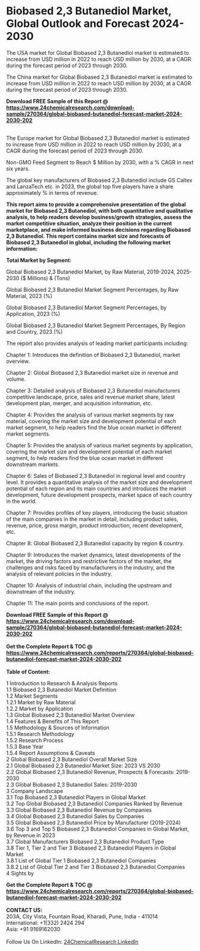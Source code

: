 <h1>Biobased 2,3 Butanediol Market, Global Outlook and Forecast 2024-2030</h1><p>The USA market for Global Biobased 2,3 Butanediol market is estimated to increase from USD million in 2022 to reach USD million by 2030, at a CAGR during the forecast period of 2023 through 2030.</p><p>
</p><p>The China market for Global Biobased 2,3 Butanediol market is estimated to increase from USD million in 2022 to reach USD million by 2030, at a CAGR during the forecast period of 2023 through 2030.</p><div><b>Download FREE Sample of this Report @ 
            <a href="https://www.24chemicalresearch.com/download-sample/270364/global-biobased-butanediol-forecast-market-2024-2030-202">
            https://www.24chemicalresearch.com/download-sample/270364/global-biobased-butanediol-forecast-market-2024-2030-202</a></b></div><br><p>
</p><p>The Europe market for Global Biobased 2,3 Butanediol market is estimated to increase from USD million in 2022 to reach USD million by 2030, at a CAGR during the forecast period of 2023 through 2030.</p><p>
Non-GMO Feed Segment to Reach $ Million by 2030, with a % CAGR in next six years.</p><p>
The global key manufacturers of Biobased 2,3 Butanediol include GS Caltex and LanzaTech etc. in 2023, the global top five players have a share approximately % in terms of revenue.</p><p>
<strong>This report aims to provide a comprehensive presentation of the global market for Biobased 2,3 Butanediol, with both quantitative and qualitative analysis, to help readers develop business/growth strategies, assess the market competitive situation, analyze their position in the current marketplace, and make informed business decisions regarding Biobased 2,3 Butanediol. This report contains market size and forecasts of Biobased 2,3 Butanediol in global, including the following market information:</strong></p><p>
</p><p>
<strong>Total Market by Segment:</strong></p><p>
Global Biobased 2,3 Butanediol Market, by Raw Material, 2019-2024, 2025-2030 ($ Millions) &amp; (Tons)</p><p>
Global Biobased 2,3 Butanediol Market Segment Percentages, by Raw Material, 2023 (%)</p><p>
</p><p>
Global Biobased 2,3 Butanediol Market Segment Percentages, by Application, 2023 (%)</p><p>
</p><p>
Global Biobased 2,3 Butanediol Market Segment Percentages, By Region and Country, 2023 (%)</p><p>
</p><p>
The report also provides analysis of leading market participants including:</p><p>
</p><p>
</p><p>
Chapter 1: Introduces the definition of Biobased 2,3 Butanediol, market overview.</p><p>
Chapter 2: Global Biobased 2,3 Butanediol market size in revenue and volume.</p><p>
Chapter 3: Detailed analysis of Biobased 2,3 Butanediol manufacturers competitive landscape, price, sales and revenue market share, latest development plan, merger, and acquisition information, etc.</p><p>
Chapter 4: Provides the analysis of various market segments by raw material, covering the market size and development potential of each market segment, to help readers find the blue ocean market in different market segments.</p><p>
Chapter 5: Provides the analysis of various market segments by application, covering the market size and development potential of each market segment, to help readers find the blue ocean market in different downstream markets.</p><p>
Chapter 6: Sales of Biobased 2,3 Butanediol in regional level and country level. It provides a quantitative analysis of the market size and development potential of each region and its main countries and introduces the market development, future development prospects, market space of each country in the world.</p><p>
Chapter 7: Provides profiles of key players, introducing the basic situation of the main companies in the market in detail, including product sales, revenue, price, gross margin, product introduction, recent development, etc.</p><p>
Chapter 8: Global Biobased 2,3 Butanediol capacity by region &amp; country.</p><p>
Chapter 9: Introduces the market dynamics, latest developments of the market, the driving factors and restrictive factors of the market, the challenges and risks faced by manufacturers in the industry, and the analysis of relevant policies in the industry.</p><p>
Chapter 10: Analysis of industrial chain, including the upstream and downstream of the industry.</p><p>
Chapter 11: The main points and conclusions of the report.</p><div><b>Download FREE Sample of this Report @ 
            <a href="https://www.24chemicalresearch.com/download-sample/270364/global-biobased-butanediol-forecast-market-2024-2030-202">
            https://www.24chemicalresearch.com/download-sample/270364/global-biobased-butanediol-forecast-market-2024-2030-202</a></b></div><br><div><b>Get the Complete Report & TOC @ 
            <a href="https://www.24chemicalresearch.com/reports/270364/global-biobased-butanediol-forecast-market-2024-2030-202">
            https://www.24chemicalresearch.com/reports/270364/global-biobased-butanediol-forecast-market-2024-2030-202</a></b></div><br>
            <b>Table of Content:</b><p>1 Introduction to Research & Analysis Reports<br />
    1.1 Biobased 2,3 Butanediol Market Definition<br />
    1.2 Market Segments<br />
        1.2.1 Market by Raw Material<br />
        1.2.2 Market by Application<br />
    1.3 Global Biobased 2,3 Butanediol Market Overview<br />
    1.4 Features & Benefits of This Report<br />
    1.5 Methodology & Sources of Information<br />
        1.5.1 Research Methodology<br />
        1.5.2 Research Process<br />
        1.5.3 Base Year<br />
        1.5.4 Report Assumptions & Caveats<br />
2 Global Biobased 2,3 Butanediol Overall Market Size<br />
    2.1 Global Biobased 2,3 Butanediol Market Size: 2023 VS 2030<br />
    2.2 Global Biobased 2,3 Butanediol Revenue, Prospects & Forecasts: 2019-2030<br />
    2.3 Global Biobased 2,3 Butanediol Sales: 2019-2030<br />
3 Company Landscape<br />
    3.1 Top Biobased 2,3 Butanediol Players in Global Market<br />
    3.2 Top Global Biobased 2,3 Butanediol Companies Ranked by Revenue<br />
    3.3 Global Biobased 2,3 Butanediol Revenue by Companies<br />
    3.4 Global Biobased 2,3 Butanediol Sales by Companies<br />
    3.5 Global Biobased 2,3 Butanediol Price by Manufacturer (2019-2024)<br />
    3.6 Top 3 and Top 5 Biobased 2,3 Butanediol Companies in Global Market, by Revenue in 2023<br />
    3.7 Global Manufacturers Biobased 2,3 Butanediol Product Type<br />
    3.8 Tier 1, Tier 2 and Tier 3 Biobased 2,3 Butanediol Players in Global Market<br />
        3.8.1 List of Global Tier 1 Biobased 2,3 Butanediol Companies<br />
        3.8.2 List of Global Tier 2 and Tier 3 Biobased 2,3 Butanediol Companies<br />
4 Sights by</p><div><b>Get the Complete Report & TOC @ 
            <a href="https://www.24chemicalresearch.com/reports/270364/global-biobased-butanediol-forecast-market-2024-2030-202">
            https://www.24chemicalresearch.com/reports/270364/global-biobased-butanediol-forecast-market-2024-2030-202</a></b></div><br><b>CONTACT US:</b><br>
            203A, City Vista, Fountain Road, Kharadi, Pune, India - 411014<br>
            International: +1(332) 2424 294<br>
            Asia: +91 9169162030 <br><br>
            Follow Us On LinkedIn: <a href="https://www.linkedin.com/company/24chemicalresearch/">24ChemicalResearch LinkedIn</a>